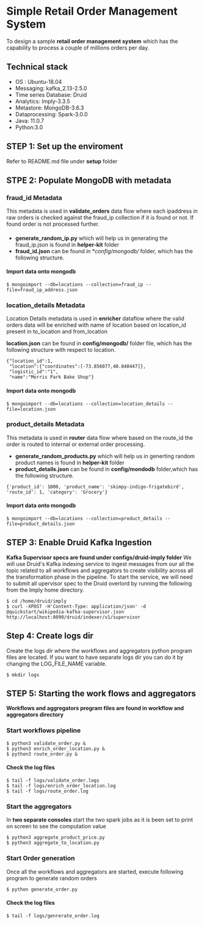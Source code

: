 # Simple Retail Order Management System
To design a sample **retail order management system** which has the capability to process a couple of millions orders per day.

## Technical stack 
* OS : Ubuntu-18.04
* Messaging: kafka_2.13-2.5.0
* Time series Database: Druid
* Analytics: Imply-3.3.5
* Metastore: MongoDB-3.6.3
* Dataprocessing: Spark-3.0.0
* Java: 11.0.7
* Python:3.0

## STEP 1: Set up the enviroment 
Refer to README.md file under **setup** folder

## STPE 2: Populate MongoDB with metadata
### fraud_id Metadata
This metadata is used in **validate_orders** data flow where each ipaddress in raw orders is checked against the fraud_ip collection if it is found or not. If found order is not processed further.

####
* **generate_random_ip.py** which will help us in generating the fraud_ip.json is found in **helper-kit** folder
* **fraud_id.json** can be found in **config/mongodb/* folder, which has the following structure.
#### Import data onto mongodb
```
$ mongoimport --db=locations --collection=fraud_ip --file=fraud_ip_address.json
```

### location_details Metadata
Location Details metadata is used in **enricher** dataflow where the valid orders data will be enriched with name of location based on location_id present in to_location and from_location

**location.json** can be found in **config/mongodb/** folder file, which has the following structure with respect to location.
```
{"location_id":1,
 "location":{"coordinates":[-73.856077,40.848447]},
 "logistic_id":"1",
 "name":"Morris Park Bake Shop"}
```
#### Import data onto mongodb
```
$ mongoimport --db=locations --collection=location_details --file=location.json
```

### product_details Metadata
This metadata is used in **router** data flow where based on the route_id the order is routed to internal or external order processing.
* **generate_random_products.py** which will help us in generting random product names is found in **helper-kit** folder
* **product_details.json** can be found in **config/mondodb** folder,which has the following structure.

```
{'product_id': 1000, 'product_name': 'skimpy-indigo-frigatebird', 'route_id': 1, 'category': 'Grocery'}
```
#### Import data onto mongodb
```
$ mongoimport --db=locations --collection=product_details --file=product_details.json
```
## STEP 3: Enable Druid Kafka Ingestion
**Kafka Supervisor specs are found under configs/druid-imply folder**
We will use Druid's Kafka indexing service to ingest messages from our all the topic related to all workflows and aggregators to create visibility across all the transformation phase in the pipeline. To start the service, we will need to submit all upervisor spec to the Druid overlord by running the following from the Imply home directory.
```
$ cd /home/druid/imply
$ curl -XPOST -H'Content-Type: application/json' -d @quickstart/wikipedia-kafka-supervisor.json http://localhost:8090/druid/indexer/v1/supervisor
```
## Step 4: Create logs dir
Create the logs dir where the workflows and aggregators python program files are located. If you want to have separate logs dir you can do it
by changing the LOG_FILE_NAME variable.
```
$ mkdir logs
```

## STEP 5: Starting the work flows  and aggregators
**Workflows and aggregators program files are found in workflow and aggregators directory**

### Start workflows pipeline
```
$ python3 validate_order.py &
$ python3 enrich_order_location.py &
$ python3 route_order.py &
```
#### Check the log files
```
$ tail -f logs/validate_order.logs
$ tail -f logs/enrich_order_location.log
$ tail -f logs/route_order.log

```
### Start the aggregators
In **two separate consoles** start the two spark jobs as it is been set to print on screen to see the computation value
```
$ python3 aggregate_product_price.py
$ python3 aggregate_to_location.py
```

### Start Order generation
Once all the workflows and aggregators are started, execute following program to generate random orders
```
$ python generate_order.py
```
#### Check the log files
```
$ tail -f logs/genrerate_order.log

```
